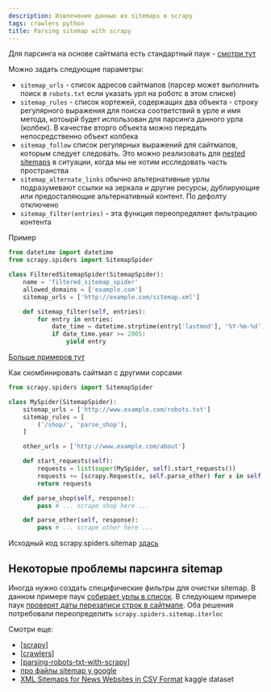 ```yaml
---
description: Извлечение данных из sitemaps в scrapy
tags: crawlers python
title: Parsing sitemap with scrapy
---
```

Для парсинга на основе сайтмапа есть стандартный паук - [смотри тут](https://docs.scrapy.org/en/latest/topics/spiders.html#sitemapspider)

Можно задать следующие параметры:

- `sitemap_urls` - список адресов сайтмапов (парсер может выполнить поиск в `robots.txt` если указать урл на роботс в этом списке)
- `sitemap_rules` - список кортежей, содержащих два объекта - строку регулярного выражения для поиска соответствий в урле и имя метода, котоырй будет использован для парсинга данного урла (колбек). В качестве вторго объекта можно передать непосредственно объект колбека
- `sitemap_follow` cписок регулярных выражений для сайтмапов, которым следует следовать. Это можно реализовать для [nested sitemaps](https://www.sitemaps.org/protocol.html#index) в ситуации, когда мы не хотим исследовать часть пространства
- `sitemap_alternate_links` обычно альтернативные урлы подразумевают ссылки на зеркала и другие ресурсы, дублирующие или предосталяющие альтернативный контент. По дефолту отключено
- `sitemap_filter(entries)` - эта функция переопредяляет фильтрацию контента

Пример

```python
from datetime import datetime
from scrapy.spiders import SitemapSpider

class FilteredSitemapSpider(SitemapSpider):
    name = 'filtered_sitemap_spider'
    allowed_domains = ['example.com']
    sitemap_urls = ['http://example.com/sitemap.xml']

    def sitemap_filter(self, entries):
        for entry in entries:
            date_time = datetime.strptime(entry['lastmod'], '%Y-%m-%d')
            if date_time.year >= 2005:
                yield entry
```

[Больше примеров тут](https://docs.scrapy.org/en/latest/topics/spiders.html#sitemapspider-examples)

Как скомбинировать сайтмап с другими сорсами

```python
from scrapy.spiders import SitemapSpider

class MySpider(SitemapSpider):
    sitemap_urls = ['http://www.example.com/robots.txt']
    sitemap_rules = [
        ('/shop/', 'parse_shop'),
    ]

    other_urls = ['http://www.example.com/about']

    def start_requests(self):
        requests = list(super(MySpider, self).start_requests())
        requests += [scrapy.Request(x, self.parse_other) for x in self.other_urls]
        return requests

    def parse_shop(self, response):
        pass # ... scrape shop here ...

    def parse_other(self, response):
        pass # ... scrape other here ...
```

Исходный код scrapy.spiders.sitemap [здась](https://docs.scrapy.org/en/latest/_modules/scrapy/spiders/sitemap.html)

## Некоторые проблемы парсинга sitemap

Иногда нужно создать специфические фильтры для очистки sitemap. В данном примере паук [собирает урлы в список](https://stackoverflow.com/a/46236452/15966204). В следующем примере паук [проверят даты перезаписи строк в сайтмапе](https://stackoverflow.com/a/46236452/15966204). Оба решения потребовали переопределить `scrapy.spiders.sitemap.iterloc`

Смотри еще:

- [[scrapy]]
- [[crawlers]]
- [[parsing-robots-txt-with-scrapy]]
- [про файлы sitemap у google](https://developers.google.com/search/docs/advanced/sitemaps/overview?hl=ru)
- [XML Sitemaps for News Websites in CSV Format](https://www.kaggle.com/eliasdabbas/news-sitemaps) kaggle dataset

[//begin]: # "Autogenerated link references for markdown compatibility"
[scrapy]: scrapy "Scrapy"
[crawlers]: ..%2Flists%2Fcrawlers "Crawlers"
[parsing-robots-txt-with-scrapy]: parsing-robots-txt-with-scrapy "Parsing robots txt with scrapy"
[//end]: # "Autogenerated link references"